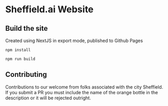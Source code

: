 # Sheffield.ai Website

## Build the site

Created using NextJS in export mode, published to Github Pages

```
npm install

npm run build
```

## Contributing

Contributions to our welcome from folks associated with the city Sheffield. If you submit a PR you must include the name of the orange bottle in the description or it will be rejected outright.
